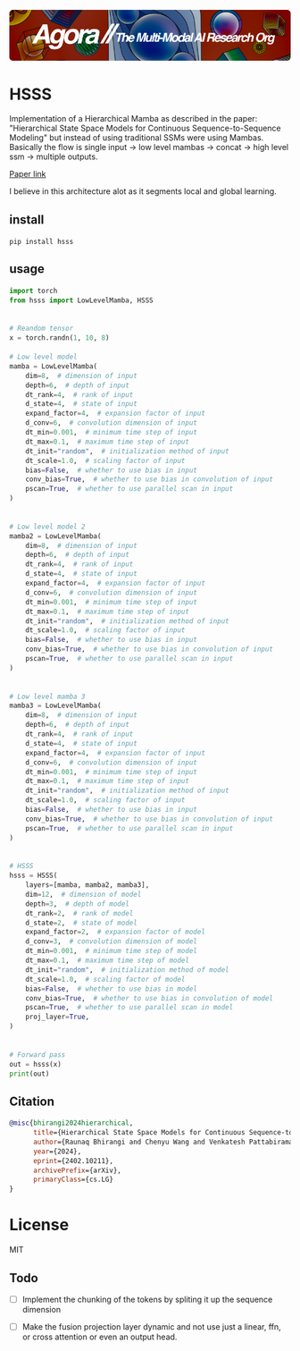 [![Multi-Modality](agorabanner.png)](https://discord.gg/qUtxnK2NMf)

# HSSS
Implementation of a Hierarchical Mamba as described in the paper: "Hierarchical State Space Models for Continuous Sequence-to-Sequence Modeling" but instead of using traditional SSMs were using Mambas. Basically the flow is single input -> low level mambas -> concat -> high level ssm -> multiple outputs. 


[Paper link](https://arxiv.org/pdf/2402.10211.pdf)


I believe in this architecture alot as it segments local and global learning. 


## install
`pip install hsss`

##  usage
```python
import torch
from hsss import LowLevelMamba, HSSS


# Reandom tensor
x = torch.randn(1, 10, 8)

# Low level model
mamba = LowLevelMamba(
    dim=8,  # dimension of input
    depth=6,  # depth of input
    dt_rank=4,  # rank of input
    d_state=4,  # state of input
    expand_factor=4,  # expansion factor of input
    d_conv=6,  # convolution dimension of input
    dt_min=0.001,  # minimum time step of input
    dt_max=0.1,  # maximum time step of input
    dt_init="random",  # initialization method of input
    dt_scale=1.0,  # scaling factor of input
    bias=False,  # whether to use bias in input
    conv_bias=True,  # whether to use bias in convolution of input
    pscan=True,  # whether to use parallel scan in input
)


# Low level model 2
mamba2 = LowLevelMamba(
    dim=8,  # dimension of input
    depth=6,  # depth of input
    dt_rank=4,  # rank of input
    d_state=4,  # state of input
    expand_factor=4,  # expansion factor of input
    d_conv=6,  # convolution dimension of input
    dt_min=0.001,  # minimum time step of input
    dt_max=0.1,  # maximum time step of input
    dt_init="random",  # initialization method of input
    dt_scale=1.0,  # scaling factor of input
    bias=False,  # whether to use bias in input
    conv_bias=True,  # whether to use bias in convolution of input
    pscan=True,  # whether to use parallel scan in input
)


# Low level mamba 3
mamba3 = LowLevelMamba(
    dim=8,  # dimension of input
    depth=6,  # depth of input
    dt_rank=4,  # rank of input
    d_state=4,  # state of input
    expand_factor=4,  # expansion factor of input
    d_conv=6,  # convolution dimension of input
    dt_min=0.001,  # minimum time step of input
    dt_max=0.1,  # maximum time step of input
    dt_init="random",  # initialization method of input
    dt_scale=1.0,  # scaling factor of input
    bias=False,  # whether to use bias in input
    conv_bias=True,  # whether to use bias in convolution of input
    pscan=True,  # whether to use parallel scan in input
)


# HSSS
hsss = HSSS(
    layers=[mamba, mamba2, mamba3],
    dim=12,  # dimension of model
    depth=3,  # depth of model
    dt_rank=2,  # rank of model
    d_state=2,  # state of model
    expand_factor=2,  # expansion factor of model
    d_conv=3,  # convolution dimension of model
    dt_min=0.001,  # minimum time step of model
    dt_max=0.1,  # maximum time step of model
    dt_init="random",  # initialization method of model
    dt_scale=1.0,  # scaling factor of model
    bias=False,  # whether to use bias in model
    conv_bias=True,  # whether to use bias in convolution of model
    pscan=True,  # whether to use parallel scan in model
    proj_layer=True,
)


# Forward pass
out = hsss(x)
print(out)

```
## Citation
```bibtex
@misc{bhirangi2024hierarchical,
      title={Hierarchical State Space Models for Continuous Sequence-to-Sequence Modeling}, 
      author={Raunaq Bhirangi and Chenyu Wang and Venkatesh Pattabiraman and Carmel Majidi and Abhinav Gupta and Tess Hellebrekers and Lerrel Pinto},
      year={2024},
      eprint={2402.10211},
      archivePrefix={arXiv},
      primaryClass={cs.LG}
}
```


# License
MIT


## Todo 

- [ ] Implement the chunking of the tokens by spliting it up the sequence dimension

- [ ] Make the fusion projection layer dynamic and not use just a linear, ffn, or cross attention or even an output head.
